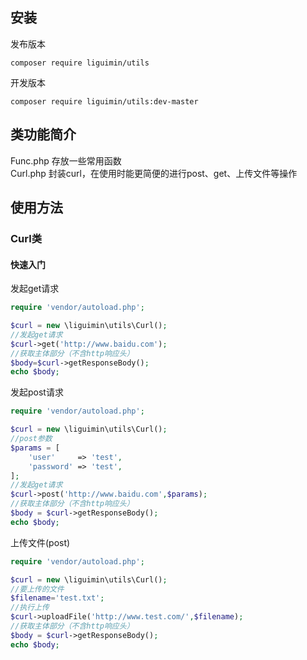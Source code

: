 ## 安装
发布版本  
```
composer require liguimin/utils  
```
开发版本  
```
composer require liguimin/utils:dev-master  
```

## 类功能简介
Func.php 存放一些常用函数  
Curl.php 封装curl，在使用时能更简便的进行post、get、上传文件等操作  
## 使用方法
### Curl类
#### 快速入门
发起get请求
``` php
require 'vendor/autoload.php';

$curl = new \liguimin\utils\Curl();
//发起get请求
$curl->get('http://www.baidu.com');
//获取主体部分（不含http响应头）
$body=$curl->getResponseBody();
echo $body;
```
发起post请求
``` php
require 'vendor/autoload.php';

$curl = new \liguimin\utils\Curl();
//post参数
$params = [
    'user'     => 'test',
    'password' => 'test',
];
//发起get请求
$curl->post('http://www.baidu.com',$params);
//获取主体部分（不含http响应头）
$body = $curl->getResponseBody();
echo $body;
```
上传文件(post)
``` php
require 'vendor/autoload.php';

$curl = new \liguimin\utils\Curl();
//要上传的文件
$filename='test.txt';
//执行上传
$curl->uploadFile('http://www.test.com/',$filename);
//获取主体部分（不含http响应头）
$body = $curl->getResponseBody();
echo $body;
```
